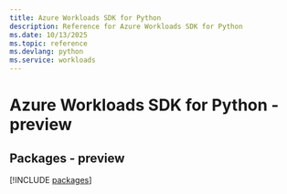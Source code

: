 ```yaml
---
title: Azure Workloads SDK for Python
description: Reference for Azure Workloads SDK for Python
ms.date: 10/13/2025
ms.topic: reference
ms.devlang: python
ms.service: workloads
---
```

# Azure Workloads SDK for Python - preview
## Packages - preview
[!INCLUDE [packages](workloads-index.md)]